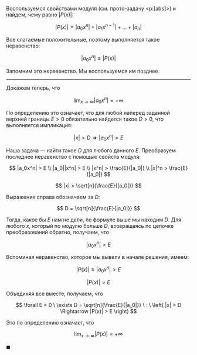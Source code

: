 Воспользуемся свойствами модуля (см. прото-задачу <p:[abs]>) и найдем, чему равно $|P(x)|$:

$$ |P(x)| = |a_0x^n| + |a_1x^{n-1}| + \ldots + |a_n| $$

Все слагаемые положительные, поэтому выполняется такое неравенство:

$$ |a_0x^n| \leq |P(x)| $$

Запомним это неравенство. Мы воспользуемся им позднее.

---

Докажем теперь, что

$$ \lim_{x\to\infty} |a_0x^n| = +\infty $$

По определению это означает, что для любой наперед заданной верхней границы $E > 0$ обязательно найдется такое $D > 0$, что выполняется импликация:

$$ |x| > D \Rightarrow |a_0x^n| > E $$

Наша задача — найти такое $D$ для любого данного $E$. Преобразуем последнее неравенство с помощью свойств модуля:

$$ |a_0x^n| > E \\ |a_0||x^n| > E \\ |x^n| > \frac{E}{|a_0|} \\ |x|^n > \frac{E}{|a_0|} $$

$$ |x| > \sqrt[n]{\frac{E}{|a_0|}} $$

Выражение справа обозначаем за $D$:

$$ D = \sqrt[n]{\frac{E}{|a_0|}} $$

Тогда, какое бы $E$ нам не дали, по формуле выше мы находим $D$. Для любого $x$, который по модулю больше $D$, возвращаясь по цепочке преобразований обратно, получаем, что

$$ |a_0x^n| > E $$

Вспоминая неравенство, которое мы вывели в начале решения, имеем:

$$ |P(x)| \geq |a_0x^n| > E $$

$$ |P(x)| > E $$

Объединяя все вместе, получаем, что

$$ \forall E > 0 \ \exists D = \sqrt[n]{\frac{E}{|a_0|}} \ : \ \left( |x| > D \Rightarrow |P(x)| > E \right) $$

Это по определению означает, что

$$ \lim_{x\to\infty} |P(x)| = +\infty $$

$\blacksquare$